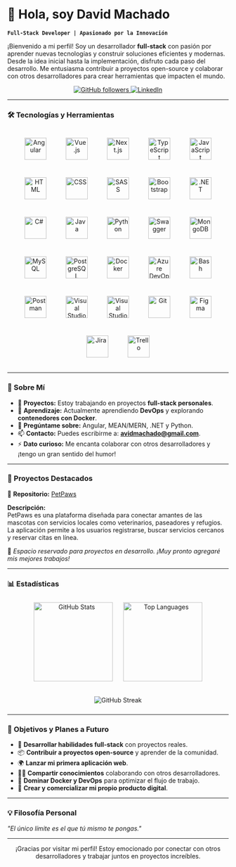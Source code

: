 # 👋 Hola, soy David Machado  

**`Full-Stack Developer | Apasionado por la Innovación`**

¡Bienvenido a mi perfil! Soy un desarrollador **full-stack** con pasión por aprender nuevas tecnologías y construir soluciones eficientes y modernas. Desde la idea inicial hasta la implementación, disfruto cada paso del desarrollo. Me entusiasma contribuir a proyectos open-source y colaborar con otros desarrolladores para crear herramientas que impacten el mundo.

<p align="center">
   <a href="https://github.com/D-MachadoDev">
      <img alt="GitHub followers" title="Sígueme en GitHub" src="https://custom-icon-badges.demolab.com/github/followers/D-MachadoDev?color=236ad3&labelColor=1155ba&style=for-the-badge&logo=person-add&label=Follow&logoColor=white"/>
   </a>
   <a href="https://linkedin.com/">
      <img alt="LinkedIn" title="Conéctate en LinkedIn" src="https://custom-icon-badges.demolab.com/badge/LinkedIn-connect-blue?style=for-the-badge&logo=linkedin"/>
   </a>
</p>

---

### 🛠️ Tecnologías y Herramientas

<p align="center">
   <!-- Frontend -->
   <img alt="Angular" width="50px" style="margin: 20px;" src="https://cdn.jsdelivr.net/gh/devicons/devicon/icons/angularjs/angularjs-original.svg"/>
   <img alt="Vue.js" width="50px" style="margin: 20px;" src="https://cdn.jsdelivr.net/gh/devicons/devicon/icons/vuejs/vuejs-original.svg"/>
   <img alt="Next.js" width="50px" style="margin: 20px;" src="https://cdn.jsdelivr.net/gh/devicons/devicon@latest/icons/nextjs/nextjs-original.svg"/>
   <img alt="TypeScript" width="50px" style="margin: 20px;" src="https://cdn.jsdelivr.net/gh/devicons/devicon/icons/typescript/typescript-original.svg"/>
   <img alt="JavaScript" width="50px" style="margin: 20px;" src="https://cdn.jsdelivr.net/gh/devicons/devicon/icons/javascript/javascript-original.svg"/>
   <img alt="HTML" width="50px" style="margin: 20px;" src="https://cdn.jsdelivr.net/gh/devicons/devicon/icons/html5/html5-original.svg"/>
   <img alt="CSS" width="50px" style="margin: 20px;" src="https://cdn.jsdelivr.net/gh/devicons/devicon/icons/css3/css3-original.svg"/>
   <img alt="SASS" width="50px" style="margin: 20px;" src="https://cdn.jsdelivr.net/gh/devicons/devicon/icons/sass/sass-original.svg"/>
   <img alt="Bootstrap" width="50px" style="margin: 20px;" src="https://cdn.jsdelivr.net/gh/devicons/devicon/icons/bootstrap/bootstrap-original.svg"/>

   <!-- Backend -->
   <img alt=".NET" width="50px" style="margin: 20px;" src="https://cdn.jsdelivr.net/gh/devicons/devicon/icons/dot-net/dot-net-original.svg"/>
   <img alt="C#" width="50px" style="margin: 20px;" src="https://cdn.jsdelivr.net/gh/devicons/devicon/icons/csharp/csharp-original.svg"/>
   <img alt="Java" width="50px" style="margin: 20px;" src="https://cdn.jsdelivr.net/gh/devicons/devicon/icons/java/java-original.svg"/>
   <img alt="Python" width="50px" style="margin: 20px;" src="https://cdn.jsdelivr.net/gh/devicons/devicon/icons/python/python-original.svg"/>
   <img alt="Swagger" width="50px" style="margin: 20px;" src="https://cdn.jsdelivr.net/gh/devicons/devicon/icons/swagger/swagger-original.svg"/>

   <!-- Bases de Datos -->
   <img alt="MongoDB" width="50px" style="margin: 20px;" src="https://cdn.jsdelivr.net/gh/devicons/devicon/icons/mongodb/mongodb-original.svg"/>
   <img alt="MySQL" width="50px" style="margin: 20px;" src="https://cdn.jsdelivr.net/gh/devicons/devicon/icons/mysql/mysql-original.svg"/>
   <img alt="PostgreSQL" width="50px" style="margin: 20px;" src="https://cdn.jsdelivr.net/gh/devicons/devicon/icons/postgresql/postgresql-original.svg"/>

   <!-- DevOps / Infraestructura -->
   <img alt="Docker" width="50px" style="margin: 20px;" src="https://cdn.jsdelivr.net/gh/devicons/devicon/icons/docker/docker-original.svg"/>
   <img alt="Azure DevOps" width="50px" style="margin: 20px;" src="https://cdn.jsdelivr.net/gh/devicons/devicon/icons/azuredevops/azuredevops-original.svg"/>
   <img alt="Bash" width="50px" style="margin: 20px;" src="https://cdn.jsdelivr.net/gh/devicons/devicon/icons/bash/bash-original.svg"/>

   <!-- Gestión de Proyectos y Herramientas -->
   <img alt="Postman" width="50px" style="margin: 20px;" src="https://cdn.jsdelivr.net/gh/devicons/devicon/icons/postman/postman-original.svg"/>
   <img alt="Visual Studio Code" width="50px" style="margin: 20px;" src="https://cdn.jsdelivr.net/gh/devicons/devicon/icons/vscode/vscode-original.svg"/>
   <img alt="Visual Studio" width="50px" style="margin: 20px;" src="https://cdn.jsdelivr.net/gh/devicons/devicon/icons/visualstudio/visualstudio-plain.svg"/>
   <img alt="Git" width="50px" style="margin: 20px;" src="https://cdn.jsdelivr.net/gh/devicons/devicon/icons/git/git-original.svg"/>
   <img alt="Figma" width="50px" style="margin: 20px;" src="https://cdn.jsdelivr.net/gh/devicons/devicon/icons/figma/figma-original.svg"/>
   <img alt="Jira" width="50px" style="margin: 20px;" src="https://cdn.jsdelivr.net/gh/devicons/devicon/icons/jira/jira-original.svg"/>
   <img alt="Trello" width="50px" style="margin: 20px;" src="https://cdn.jsdelivr.net/gh/devicons/devicon/icons/trello/trello-plain.svg"/>
</p>

---

### 🚀 Sobre Mí

- 🔭 **Proyectos:** Estoy trabajando en proyectos **full-stack personales**.
- 🌱 **Aprendizaje:** Actualmente aprendiendo **DevOps** y explorando **contenedores con Docker**.
- 💬 **Pregúntame sobre:** Angular, MEAN/MERN, .NET y Python.
- 📫 **Contacto:** Puedes escribirme a: **avidmachado@gmail.com**.
- ⚡ **Dato curioso:** Me encanta colaborar con otros desarrolladores y ¡tengo un gran sentido del humor!

---

### 📂 Proyectos Destacados

🚀 **Repositorio:** [PetPaws](https://github.com/D-MachadoDev/PetPaws)  

**Descripción:**  
PetPaws es una plataforma diseñada para conectar amantes de las mascotas con servicios locales como veterinarios, paseadores y refugios. La aplicación permite a los usuarios registrarse, buscar servicios cercanos y reservar citas en línea.

🚧 *Espacio reservado para proyectos en desarrollo. ¡Muy pronto agregaré mis mejores trabajos!*

---

### 📊 Estadísticas

<p align="center">
   <img src="https://github-readme-stats.vercel.app/api?username=D-MachadoDev&show_icons=true&theme=gruvbox" alt="GitHub Stats" height="180" style="margin: 10px;"/>
   <img src="https://github-readme-stats.vercel.app/api/top-langs/?username=anuraghazra&layout=compact&theme=gruvbox" alt="Top Languages" height="180" style="margin: 10px;"/>
</p>

<p align="center">
   <img src="https://streak-stats.demolab.com?user=D-MachadoDev&theme=gruvbox&border_radius=4.5" alt="GitHub Streak" style="margin: 10px;"/>
</p>

---

### 🎯 Objetivos y Planes a Futuro

- 🚀 **Desarrollar habilidades full-stack** con proyectos reales.
- 📦 **Contribuir a proyectos open-source** y aprender de la comunidad.
- 🌍 **Lanzar mi primera aplicación web**.
- 🧑‍🏫 **Compartir conocimientos** colaborando con otros desarrolladores.
- 🥇 **Dominar Docker y DevOps** para optimizar el flujo de trabajo.
- 🚀 **Crear y comercializar mi propio producto digital**.

---

### 💡 Filosofía Personal

*"El único límite es el que tú mismo te pongas."*

---

<p align="center">
   ¡Gracias por visitar mi perfil! Estoy emocionado por conectar con otros desarrolladores y trabajar juntos en proyectos increíbles.
</p>
